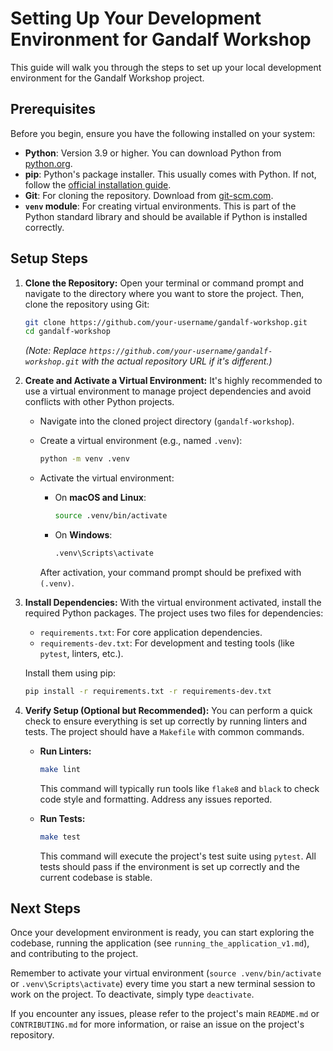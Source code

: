 # Setting Up Your Development Environment for Gandalf Workshop

This guide will walk you through the steps to set up your local development environment for the Gandalf Workshop project.

## Prerequisites

Before you begin, ensure you have the following installed on your system:

*   **Python**: Version 3.9 or higher. You can download Python from [python.org](https://www.python.org/downloads/).
*   **pip**: Python's package installer. This usually comes with Python. If not, follow the [official installation guide](https://pip.pypa.io/en/stable/installation/).
*   **Git**: For cloning the repository. Download from [git-scm.com](https://git-scm.com/downloads).
*   **`venv` module**: For creating virtual environments. This is part of the Python standard library and should be available if Python is installed correctly.

## Setup Steps

1.  **Clone the Repository:**
    Open your terminal or command prompt and navigate to the directory where you want to store the project. Then, clone the repository using Git:

    ```bash
    git clone https://github.com/your-username/gandalf-workshop.git
    cd gandalf-workshop
    ```
    *(Note: Replace `https://github.com/your-username/gandalf-workshop.git` with the actual repository URL if it's different.)*

2.  **Create and Activate a Virtual Environment:**
    It's highly recommended to use a virtual environment to manage project dependencies and avoid conflicts with other Python projects.

    *   Navigate into the cloned project directory (`gandalf-workshop`).
    *   Create a virtual environment (e.g., named `.venv`):

        ```bash
        python -m venv .venv
        ```

    *   Activate the virtual environment:
        *   On **macOS and Linux**:
            ```bash
            source .venv/bin/activate
            ```
        *   On **Windows**:
            ```bash
            .venv\Scripts\activate
            ```
        After activation, your command prompt should be prefixed with `(.venv)`.

3.  **Install Dependencies:**
    With the virtual environment activated, install the required Python packages. The project uses two files for dependencies:
    *   `requirements.txt`: For core application dependencies.
    *   `requirements-dev.txt`: For development and testing tools (like `pytest`, linters, etc.).

    Install them using pip:
    ```bash
    pip install -r requirements.txt -r requirements-dev.txt
    ```

4.  **Verify Setup (Optional but Recommended):**
    You can perform a quick check to ensure everything is set up correctly by running linters and tests. The project should have a `Makefile` with common commands.

    *   **Run Linters:**
        ```bash
        make lint
        ```
        This command will typically run tools like `flake8` and `black` to check code style and formatting. Address any issues reported.

    *   **Run Tests:**
        ```bash
        make test
        ```
        This command will execute the project's test suite using `pytest`. All tests should pass if the environment is set up correctly and the current codebase is stable.

## Next Steps

Once your development environment is ready, you can start exploring the codebase, running the application (see `running_the_application_v1.md`), and contributing to the project.

Remember to activate your virtual environment (`source .venv/bin/activate` or `.venv\Scripts\activate`) every time you start a new terminal session to work on the project. To deactivate, simply type `deactivate`.

If you encounter any issues, please refer to the project's main `README.md` or `CONTRIBUTING.md` for more information, or raise an issue on the project's repository.
